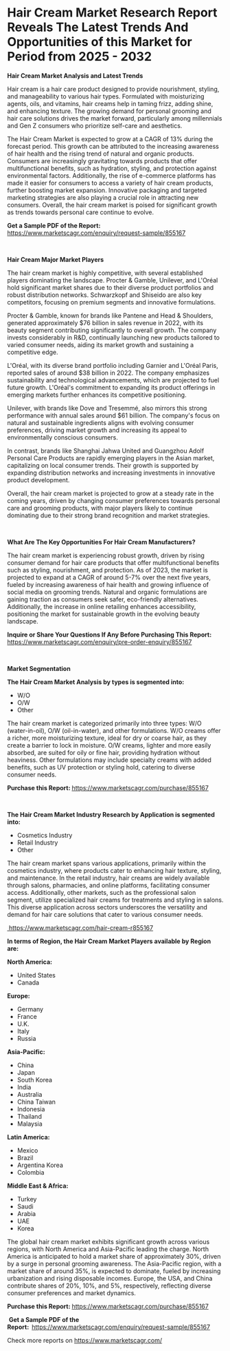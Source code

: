 <p><h1>Hair Cream Market Research Report Reveals The Latest Trends And Opportunities of this Market for Period from 2025 - 2032</h1></p><p><strong>Hair Cream Market Analysis and Latest Trends</strong></p>
<p><p>Hair cream is a hair care product designed to provide nourishment, styling, and manageability to various hair types. Formulated with moisturizing agents, oils, and vitamins, hair creams help in taming frizz, adding shine, and enhancing texture. The growing demand for personal grooming and hair care solutions drives the market forward, particularly among millennials and Gen Z consumers who prioritize self-care and aesthetics.</p><p>The Hair Cream Market is expected to grow at a CAGR of 13% during the forecast period. This growth can be attributed to the increasing awareness of hair health and the rising trend of natural and organic products. Consumers are increasingly gravitating towards products that offer multifunctional benefits, such as hydration, styling, and protection against environmental factors. Additionally, the rise of e-commerce platforms has made it easier for consumers to access a variety of hair cream products, further boosting market expansion. Innovative packaging and targeted marketing strategies are also playing a crucial role in attracting new consumers. Overall, the hair cream market is poised for significant growth as trends towards personal care continue to evolve.</p></p>
<p><strong>Get a Sample PDF of the Report:&nbsp;</strong> <a href="https://www.marketscagr.com/enquiry/request-sample/855167?utm_campaign=2116&utm_medium=2&utm_source=Github&utm_content=ia&utm_term=05042025&utm_id=hair-cream">https://www.marketscagr.com/enquiry/request-sample/855167</a></p>
<p>&nbsp;</p>
<p><strong>Hair Cream Major Market Players</strong></p>
<p><p>The hair cream market is highly competitive, with several established players dominating the landscape. Procter & Gamble, Unilever, and L'Oréal hold significant market shares due to their diverse product portfolios and robust distribution networks. Schwarzkopf and Shiseido are also key competitors, focusing on premium segments and innovative formulations.</p><p>Procter & Gamble, known for brands like Pantene and Head & Shoulders, generated approximately $76 billion in sales revenue in 2022, with its beauty segment contributing significantly to overall growth. The company invests considerably in R&D, continually launching new products tailored to varied consumer needs, aiding its market growth and sustaining a competitive edge.</p><p>L'Oréal, with its diverse brand portfolio including Garnier and L'Oréal Paris, reported sales of around $38 billion in 2022. The company emphasizes sustainability and technological advancements, which are projected to fuel future growth. L'Oréal's commitment to expanding its product offerings in emerging markets further enhances its competitive positioning.</p><p>Unilever, with brands like Dove and Tresemmé, also mirrors this strong performance with annual sales around $61 billion. The company's focus on natural and sustainable ingredients aligns with evolving consumer preferences, driving market growth and increasing its appeal to environmentally conscious consumers.</p><p>In contrast, brands like Shanghai Jahwa United and Guangzhou Adolf Personal Care Products are rapidly emerging players in the Asian market, capitalizing on local consumer trends. Their growth is supported by expanding distribution networks and increasing investments in innovative product development.</p><p>Overall, the hair cream market is projected to grow at a steady rate in the coming years, driven by changing consumer preferences towards personal care and grooming products, with major players likely to continue dominating due to their strong brand recognition and market strategies.</p></p>
<p>&nbsp;</p>
<p><strong>What Are The Key Opportunities For Hair Cream Manufacturers?</strong></p>
<p><p>The hair cream market is experiencing robust growth, driven by rising consumer demand for hair care products that offer multifunctional benefits such as styling, nourishment, and protection. As of 2023, the market is projected to expand at a CAGR of around 5-7% over the next five years, fueled by increasing awareness of hair health and growing influence of social media on grooming trends. Natural and organic formulations are gaining traction as consumers seek safer, eco-friendly alternatives. Additionally, the increase in online retailing enhances accessibility, positioning the market for sustainable growth in the evolving beauty landscape.</p></p>
<p><strong>Inquire or Share Your Questions If Any Before Purchasing This Report:</strong> <a href="https://www.marketscagr.com/enquiry/pre-order-enquiry/855167?utm_campaign=2116&utm_medium=2&utm_source=Github&utm_content=ia&utm_term=05042025&utm_id=hair-cream">https://www.marketscagr.com/enquiry/pre-order-enquiry/855167</a></p>
<p>&nbsp;</p>
<p><strong>Market Segmentation</strong></p>
<p><strong>The Hair Cream Market Analysis by types is segmented into:</strong></p>
<p><ul><li>W/O</li><li>O/W</li><li>Other</li></ul></p>
<p><p>The hair cream market is categorized primarily into three types: W/O (water-in-oil), O/W (oil-in-water), and other formulations. W/O creams offer a richer, more moisturizing texture, ideal for dry or coarse hair, as they create a barrier to lock in moisture. O/W creams, lighter and more easily absorbed, are suited for oily or fine hair, providing hydration without heaviness. Other formulations may include specialty creams with added benefits, such as UV protection or styling hold, catering to diverse consumer needs.</p></p>
<p><strong>Purchase this Report:&nbsp;</strong><a href="https://www.marketscagr.com/purchase/855167?utm_campaign=2116&utm_medium=2&utm_source=Github&utm_content=ia&utm_term=05042025&utm_id=hair-cream">https://www.marketscagr.com/purchase/855167</a></p>
<p>&nbsp;</p>
<p><strong>The Hair Cream Market Industry Research by Application is segmented into:</strong></p>
<p><ul><li>Cosmetics Industry</li><li>Retail Industry</li><li>Other</li></ul></p>
<p><p>The hair cream market spans various applications, primarily within the cosmetics industry, where products cater to enhancing hair texture, styling, and maintenance. In the retail industry, hair creams are widely available through salons, pharmacies, and online platforms, facilitating consumer access. Additionally, other markets, such as the professional salon segment, utilize specialized hair creams for treatments and styling in salons. This diverse application across sectors underscores the versatility and demand for hair care solutions that cater to various consumer needs.</p></p>
<p><a href="https://www.marketscagr.com/hair-cream-r855167?utm_campaign=2116&utm_medium=2&utm_source=Github&utm_content=ia&utm_term=05042025&utm_id=hair-cream">&nbsp;https://www.marketscagr.com/hair-cream-r855167</a></p>
<p><strong>In terms of Region, the Hair Cream Market Players available by Region are:</strong></p>
<p>
    <p> <strong> North America: </strong>
        <ul>
            <li>United States</li>
            <li>Canada</li>
        </ul>
        </p> 
    <p> <strong> Europe: </strong>
        <ul>
            <li>Germany</li>
            <li>France</li>
            <li>U.K.</li>
            <li>Italy</li>
            <li>Russia</li>
        </ul>
        </p> 
    <p> <strong> Asia-Pacific: </strong>
        <ul>
            <li>China</li>
            <li>Japan</li>
            <li>South Korea</li>
            <li>India</li>
            <li>Australia</li>
            <li>China Taiwan</li>
            <li>Indonesia</li>
            <li>Thailand</li>
            <li>Malaysia</li>
        </ul>
        </p> 
    <p> <strong> Latin America: </strong>
        <ul>
            <li>Mexico</li>
            <li>Brazil</li>
            <li>Argentina Korea</li>
            <li>Colombia</li>
        </ul>
        </p> 
    <p> <strong> Middle East & Africa: </strong>
        <ul>
            <li>Turkey</li>
            <li>Saudi</li>
            <li>Arabia</li>
            <li>UAE</li>
            <li>Korea</li>
        </ul>
    </p>
    </p>
<p><p>The global hair cream market exhibits significant growth across various regions, with North America and Asia-Pacific leading the charge. North America is anticipated to hold a market share of approximately 30%, driven by a surge in personal grooming awareness. The Asia-Pacific region, with a market share of around 35%, is expected to dominate, fueled by increasing urbanization and rising disposable incomes. Europe, the USA, and China contribute shares of 20%, 10%, and 5%, respectively, reflecting diverse consumer preferences and market dynamics.</p></p>
<p><strong>Purchase this Report: </strong><a href="https://www.marketscagr.com/purchase/855167?utm_campaign=2116&utm_medium=2&utm_source=Github&utm_content=ia&utm_term=05042025&utm_id=hair-cream">https://www.marketscagr.com/purchase/855167</a></p>
<p>&nbsp;<strong>Get a Sample PDF of the Report:&nbsp;&nbsp;</strong><a href="https://www.marketscagr.com/enquiry/request-sample/855167?utm_campaign=2116&utm_medium=2&utm_source=Github&utm_content=ia&utm_term=05042025&utm_id=hair-cream">https://www.marketscagr.com/enquiry/request-sample/855167</a></p>
<p><strong></strong></p>
<p>Check more reports on <a href="https://www.marketscagr.com/?utm_campaign=2116&utm_medium=2&utm_source=Github&utm_content=ia&utm_term=05042025&utm_id=hair-cream">https://www.marketscagr.com/</a></p>
